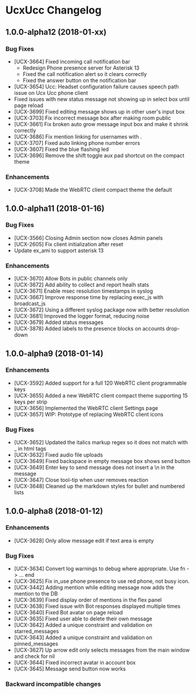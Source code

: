 # UcxUcc Changelog

## 1.0.0-alpha12 (2018-01-xx)

### Bug Fixes

* [UCX-3664] Fixed incoming call notification bar
  * Redesign Phone presence server for Asterisk 13
  * Fixed the call notification alert so it clears correctly
  * Fixed the answer button on the notification bar
* [UCX-3654] Ucc: Headset configuration failure causes speech path issue on Ucx Ucc phone client
* Fixed issues with new status message not showing up in select box until page reload
* [UCX-3699] Fixed editing message shows up in other user's input box
* [UCX-3703] Fix incorrect message box after making room public
* [UCX-3661] Fix broken auto grow message input box and make it shrink correctly
* [UCX-3686] Fix mention linking for usernames with .
* [UCX-3707] Fixed auto linking phone number errors
* [UCX-3607] Fixed the blue flashing led
* [UCX-3696] Remove the shift toggle aux pad shortcut on the compact theme

### Enhancements

* [UCX-3708] Made the WebRTC client compact theme the default

## 1.0.0-alpha11 (2018-01-16)

### Bug Fixes

* [UCX-3566] Closing Admin section now closes Admin panels
* [UCX-2605] Fix client initialization after reset
* Update ex_ami to support asterisk 13

### Enhancements

* [UCX-3670] Allow Bots in public channels only
* [UCX-3672] Add ability to collect and report healh stats
* [UCX-3671] Enable msec resolution timestamps in syslog
* [UCX-3667] Improve response time by replacing exec_js with broadcast_js
* [UCX-3672] Using a different syslog package now with better resolution
* [UCX-3681] Improved the logger format, reducing noise
* [UCX-3679] Added status messages
* [UCX-3878] Added labels to the presence blocks on accounts drop-down

## 1.0.0-alpha9 (2018-01-14)

### Enhancements

* [UCX-3592] Added support for a full 120 WebRTC client programmable keys
* [UCX-3655] Added a new WebRTC client compact theme supporting 15 keys per strip
* [UCX-3656] Implemented the WebRTC client Settings page
* [UCX-3657] WIP: Prototype of replacing WebRTC client icons

### Bug Fixes

* [UCX-3652] Updated the italics markup regex so it does not match with _ in html tags
* [UCX-3632] Fixed audio file uploads
* [UCX-3649] Fixed backspace in empty message box shows send button
* [UCX-3649] Enter key to send message does not insert a \n in the message
* [UCX-3647] Close tool-tip when user removes reaction
* [UCX-3648] Cleaned up the markdown styles for bullet and numbered lists

## 1.0.0-alpha8 (2018-01-12)

### Enhancements

* [UCX-3628] Only allow message edit if text area is empty

### Bug Fixes

* [UCX-3634] Convert log warnings to debug where appropriate. Use fn -> ... end
* [UCX-3625] Fix in_use phone presence to use red phone, not busy icon.
* [UCX-3442] Adding mention while editing message now adds the mention to the DB
* [UCX-3639] Fixed display order of mentions in the flex panel
* [UCX-3638] Fixed issue with Bot responses displayed multiple times
* [UCX-3640] Fixed Bot avatar on page reload
* [UCX-3635] Fixed user able to delete their own message
* [UCX-3642] Added a unique constraint and validation on starred_messages
* [UCX-3643] Added a unique constraint and validation on pinned_messages
* [UCX-3627] Up arrow edit only selects messages from the main window and check for nil
* [UCX-3644] Fixed incorrect avatar in account box
* [UCX-3645] Message send button now works

### Backward incompatible changes
